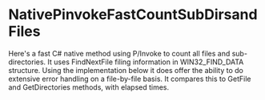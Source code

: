 # NativePinvokeFastCountSubDirsandFiles
Here's a fast C# native method using P/Invoke to count all files and sub-directories. It uses FindNextFile  filing information in WIN32_FIND_DATA structure. Using the implementation below it does offer the ability to do extensive error handling on a file-by-file basis. It compares this to GetFile and GetDirectories methods, with elapsed times.
